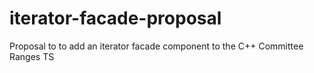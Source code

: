 # iterator-facade-proposal
Proposal to to add an iterator facade component to the C++ Committee Ranges TS
